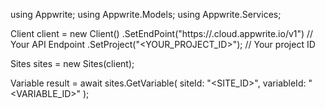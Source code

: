 using Appwrite;
using Appwrite.Models;
using Appwrite.Services;

Client client = new Client()
    .SetEndPoint("https://<REGION>.cloud.appwrite.io/v1") // Your API Endpoint
    .SetProject("<YOUR_PROJECT_ID>"); // Your project ID

Sites sites = new Sites(client);

Variable result = await sites.GetVariable(
    siteId: "<SITE_ID>",
    variableId: "<VARIABLE_ID>"
);